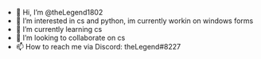 - 👋 Hi, I’m @theLegend1802
- 👀 I’m interested in cs and python, im currently workin on windows forms
- 🌱 I’m currently learning cs
- 💞️ I’m looking to collaborate on cs
- 📫 How to reach me via Discord: theLegend#8227

